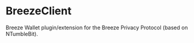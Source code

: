 # BreezeClient
Breeze Wallet plugin/extension for the Breeze Privacy Protocol (based on NTumbleBit).
